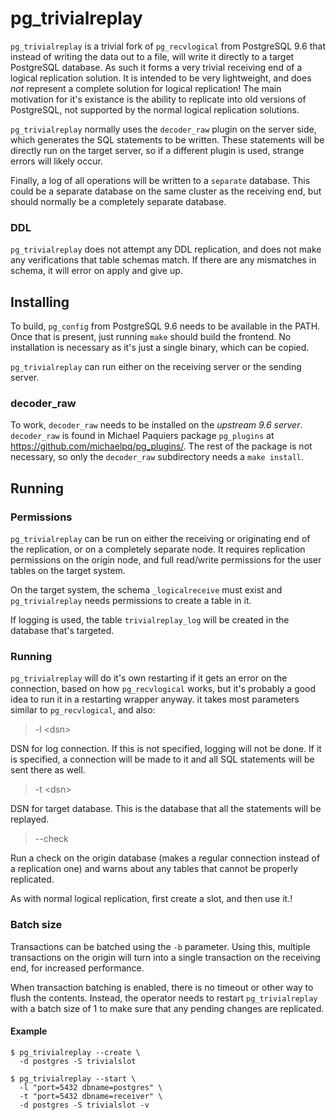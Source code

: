# pg_trivialreplay

`pg_trivialreplay` is a trivial fork of `pg_recvlogical` from PostgreSQL 9.6
that instead of writing the data out to a file, will write it directly to
a target PostgreSQL database. As such it forms a very trivial receiving end
of a logical replication solution. It is intended to be very lightweight,
and does *not* represent a complete solution for logical replication! The
main motivation for it's existance is the ability to replicate into old versions
of PostgreSQL, not supported by the normal logical replication solutions.

`pg_trivialreplay` normally uses the `decoder_raw` plugin on the server side,
which generates the SQL statements to be written. These statements will be
directly run on the target server, so if a different plugin is used, strange
errors will likely occur.

Finally, a log of all operations will be written to a `separate` database.
This could be a separate database on the same cluster as the receiving end,
but should normally be a completely separate database.

### DDL

`pg_trivialreplay` does not attempt any DDL replication, and does not make
any verifications that table schemas match. If there are any mismatches in
schema, it will error on apply and give up.

## Installing

To build, `pg_config` from PostgreSQL 9.6 needs to be available in the PATH.
Once that is present, just running `make` should build the frontend. No
installation is necessary as it's just a single binary, which can be copied.

`pg_trivialreplay` can run either on the receiving server or the sending
server.

### decoder_raw

To work, `decoder_raw` needs to be installed on the *upstream 9.6 server*.
`decoder_raw` is found in Michael Paquiers package `pg_plugins` at
https://github.com/michaelpq/pg_plugins/. The rest of the package is not
necessary, so only the `decoder_raw` subdirectory needs a `make install`.

## Running

### Permissions

`pg_trivialreplay` can be run on either the receiving or originating end
of the replication, or on a completely separate node. It requires replication
permissions on the origin node, and full read/write permissions for the user
tables on the target system.

On the target system, the schema `_logicalreceive` must exist and
`pg_trivialreplay` needs permissions to create a table in it.

If logging is used, the table `trivialreplay_log` will be created in the
database that's targeted.

### Running

`pg_trivialreplay` will do it's own restarting if it gets an error on the
connection, based on how `pg_recvlogical` works, but it's probably a good
idea to run it in a restarting wrapper anyway. it takes most parameters
similar to `pg_recvlogical`, and also:

> -l \<dsn\>

  DSN for log connection. If this is not specified, logging will not be done. If
  it is specified, a connection will be made to it and all SQL statements will
  be sent there as well.

> -t \<dsn\>

  DSN for target database. This is the database that all the statements will be
  replayed.

> --check

  Run a check on the origin database (makes a regular connection instead of a
  replication one) and warns about any tables that cannot be properly replicated.

As with normal logical replication, first create a slot, and then use it.!

### Batch size

Transactions can be batched using the `-b` parameter. Using this, multiple
transactions on the origin will turn into a single transaction on the
receiving end, for increased performance.

When transaction batching is enabled, there is no timeout or other way
to flush the contents. Instead, the operator needs to restart
`pg_trivialreplay` with a batch size of 1 to make sure that any pending
changes are replicated.

#### Example

```
$ pg_trivialreplay --create \
  -d postgres -S trivialslot

$ pg_trivialreplay --start \
  -l "port=5432 dbname=postgres" \
  -t "port=5432 dbname=receiver" \
  -d postgres -S trivialslot -v
```
